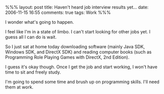 %%%
layout: post
title: Haven't heard job interview results yet...
date: 2006-11-15 16:55
comments: true
tags: Work
%%%

I wonder what's going to happen.

I feel like I'm in a state of limbo. I can't start looking for other jobs yet. I guess all I can do is wait.

So I just sat at home today downloading software (mainly Java SDK, Windows SDK, and DirectX SDK) and reading
computer books (such as Programming Role Playing Games with DirectX, 2nd Edition).

I guess it's okay though. Once I get the job and start working, I won't have time to sit and freely study.

I'm going to spend some time and brush up on programming skills. I'll need them at work.